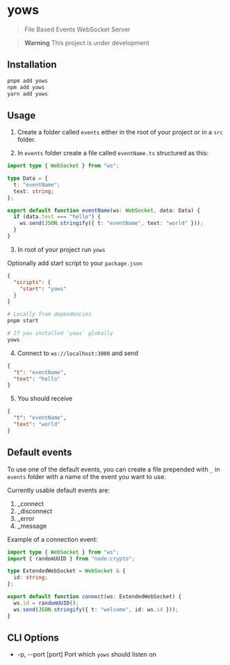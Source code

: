 # yows

> File Based Events WebSocket Server

> **Warning**
> This project is under development

## Installation

```bash
pnpm add yows
npm add yows
yarn add yows
```

## Usage

1. Create a folder called `events` either in the root of your project or in a `src` folder.

2. In `events` folder create a file called `eventName.ts` structured as this:

```ts
import type { WebSocket } from "ws";

type Data = {
  t: "eventName";
  text: string;
};

export default function eventName(ws: WebSocket, data: Data) {
  if (data.text === "hello") {
    ws.send(JSON.stringify({ t: "eventName", text: "world" }));
  }
}
```

3. In root of your project run `yows`

Optionally add start script to your `package.json`

```json
{
  "scripts": {
    "start": "yows"
  }
}
```

```bash
# Locally from dependencies
pnpm start

# If you installed `yows` globally
yows
```

4. Connect to `ws://localhost:3000` and send

```json
{
  "t": "eventName",
  "text": "hello"
}
```

5. You should receive

```json
{
  "t": "eventName",
  "text": "world"
}
```

## Default events

To use one of the default events, you can create a file prepended with `_` in `events` folder with a name of the event you want to use.

Currently usable default events are:

1. \_connect
2. \_disconnect
3. \_error
4. \_message

Example of a connection event:

```ts
import type { WebSocket } from "ws";
import { randomUUID } from "node:crypto";

type ExtendedWebSocket = WebSocket & {
  id: string;
};

export default function connect(ws: ExtendedWebSocket) {
  ws.id = randomUUID();
  ws.send(JSON.stringify({ t: "welcome", id: ws.id }));
}
```

## CLI Options

- -p, --port [port] Port which `yows` should listen on
